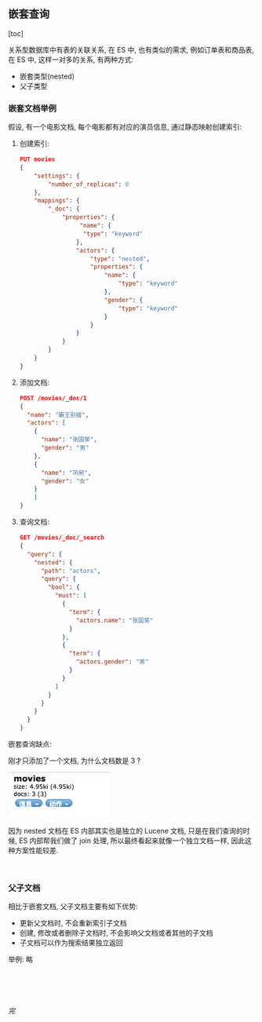 ## 嵌套查询

[toc]

关系型数据库中有表的关联关系, 在 ES 中, 也有类似的需求, 例如订单表和商品表, 在 ES 中, 这样一对多的关系, 有两种方式: 

- 嵌套类型(nested)
- 父子类型

### 嵌套文档举例

假设, 有一个电影文档, 每个电影都有对应的演员信息, 通过静态映射创建索引: 

1. 创建索引:

   ```json
   PUT movies
   {   
       "settings": {
           "number_of_replicas": 0
       },
       "mappings": {
           "_doc": {
               "properties": {
                 	"name": {
                     "type": "keyword"
                   },
                   "actors": {
                       "type": "nested", 
                       "properties": {
                           "name": {
                               "type": "keyword"
                           },
                           "gender": {
                               "type": "keyword"
                           }
                       }
                   }
               }
           }   
       }
   }
   ```

2. 添加文档: 

   ```json
   POST /movies/_doc/1
   {
     "name": "霸王别姬",
     "actors": [
       {
         "name": "张国荣",
         "gender": "男"
       },
       {
         "name": "巩俐",
         "gender": "女"
       }
       ]
   }
   ```

3. 查询文档:

   ```json
   GET /movies/_doc/_search
   {
     "query": {
       "nested": {
         "path": "actors",
         "query": {
           "bool": {
             "must": [
               {
                 "term": {
                   "actors.name": "张国荣"
                 }
               },
               {
                 "term": {
                   "actors.gender": "男"
                 }
               }
             ]
           }
         }
       }
     }
   }
   ```

嵌套查询缺点: 

刚才只添加了一个文档, 为什么文档数是 3 ?

![image-20210211212803979](assess/image-20210211212803979.png)

因为 nested 文档在 ES 内部其实也是独立的 Lucene 文档, 只是在我们查询的时候, ES 内部帮我们做了 join 处理, 所以最终看起来就像一个独立文档一样, 因此这种方案性能较差.

<br>

### 父子文档

相比于嵌套文档, 父子文档主要有如下优势: 

- 更新父文档时, 不会重新索引子文档
- 创建, 修改或者删除子文档时, 不会影响父文档或者其他的子文档
- 子文档可以作为搜索结果独立返回

举例: 略

<br><br><br>

###### 完

